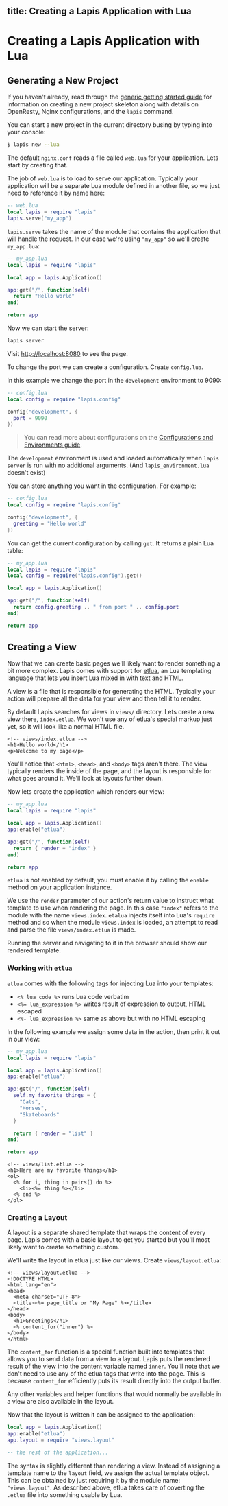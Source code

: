 title: Creating a Lapis Application with Lua
--
<div class="override_lang" data-lang="lua"></div>

# Creating a Lapis Application with Lua

## Generating a New Project

If you haven't already, read through the [generic getting started guide][2] for
information on creating a new project skeleton along with details on OpenResty,
Nginx configurations, and the `lapis` command.

You can start a new project in the current directory busing by typing into your
console:

```bash
$ lapis new --lua
```

The default `nginx.conf` reads a file called `web.lua` for your application.
Lets start by creating that.

The job of `web.lua` is to load to serve our application. Typically your
application will be a separate Lua module defined in another file, so we just
need to reference it by name here:


```lua
-- web.lua
local lapis = require "lapis"
lapis.serve("my_app")
```

`lapis.serve` takes the name of the module that contains the application
that will handle the request. In our case we're using `"my_app"` so we'll
create `my_app.lua`:

```lua
-- my_app.lua
local lapis = require "lapis"

local app = lapis.Application()

app:get("/", function(self)
  return "Hello world"
end)

return app
```

Now we can start the server:

```bash
lapis server
```


Visit <http://localhost:8080> to see the page.

To change the port we can create a configuration. Create `config.lua`.

In this example we change the port in the `development` environment to 9090:

```lua
-- config.lua
local config = require "lapis.config"

config("development", {
  port = 9090
})
```

> You can read more about configurations on the [Configurations and
> Environments guide][3].

The `development` environment is used and loaded automatically when `lapis
server` is run with no additional arguments. (And `lapis_environment.lua`
doesn't exist)


You can store anything you want in the configuration. For example:

```lua
-- config.lua
local config = require "lapis.config"

config("development", {
  greeting = "Hello world"
})
```

You can get the current configuration by calling `get`. It returns a plain Lua
table:

```lua
-- my_app.lua
local lapis = require "lapis"
local config = require("lapis.config").get()

local app = lapis.Application()

app:get("/", function(self)
  return config.greeting .. " from port " .. config.port
end)

return app
```

## Creating a View

Now that we can create basic pages we'll likely want to render something a bit
more complex. Lapis comes with support for [etlua][1], an Lua templating
language that lets you insert Lua mixed in with text and HTML.

A view is a file that is responsible for generating the HTML. Typically your
action will prepare all the data for your view and then tell it to render.

By default Lapis searches for views in `views/` directory. Lets create a new
view there, `index.etlua`. We won't use any of etlua's special markup just yet,
so it will look like a normal HTML file.

```erb
<!-- views/index.etlua -->
<h1>Hello world</h1>
<p>Welcome to my page</p>
```

You'll notice that `<html>`, `<head>`, and `<body>` tags aren't there. The view
typically renders the inside of the page, and the layout is responsible for
what goes around it. We'll look at layouts further down.

Now lets create the application which renders our view:

```lua
-- my_app.lua
local lapis = require "lapis"

local app = lapis.Application()
app:enable("etlua")

app:get("/", function(self)
  return { render = "index" }
end)

return app
```

`etlua` is not enabled by default, you must enable it by calling the `enable`
method on your application instance.

We use the `render` parameter of our action's return value to instruct what
template to use when rendering the page. In this case `"index"` refers to the
module with the name `views.index`. `etalua` injects itself into Lua's
`require` method and so when the module `views.index` is loaded, an attempt to
read and parse the file `views/index.etlua` is made.

Running the server and navigating to it in the browser should show our rendered
template.

### Working with `etlua`

`etlua` comes with the following tags for injecting Lua into your templates:

* `<% lua_code %>` runs Lua code verbatim
* `<%= lua_expression %>` writes result of expression to output, HTML escaped
* `<%- lua_expression %>` same as above but with no HTML escaping


In the following example we assign some data in the action, then print it out
in our view:

```lua
-- my_app.lua
local lapis = require "lapis"

local app = lapis.Application()
app:enable("etlua")

app:get("/", function(self)
  self.my_favorite_things = {
    "Cats",
    "Horses",
    "Skateboards"
  }

  return { render = "list" }
end)

return app
```

```erb
<!-- views/list.etlua -->
<h1>Here are my favorite things</h1>
<ol>
  <% for i, thing in pairs() do %>
    <li><%= thing %></li>
  <% end %>
</ol>
```

### Creating a Layout

A layout is a separate shared template that wraps the content of every page.
Lapis comes with a basic layout to get you started but you'll most likely want
to create something custom.

We'll write the layout in etlua just like our views. Create `views/layout.etlua`:

```erb
<!-- views/layout.etlua -->
<!DOCTYPE HTML>
<html lang="en">
<head>
  <meta charset="UTF-8">
  <title><%= page_title or "My Page" %></title>
</head>
<body>
  <h1>Greetings</h1>
  <% content_for("inner") %>
</body>
</html>
```

The `content_for` function is a special function built into templates that
allows you to send data from a view to a layout. Lapis puts the rendered result
of the view into the content variable named `inner`. You'll note that we don't
need to use any of the etlua tags that write into the page. This is because
`content_for` efficiently puts its result directly into the output buffer.

Any other variables and helper functions that would normally be available in a
view are also available in the layout.

Now that the layout is written it can be assigned to the application:

```lua
local app = lapis.Application()
app:enable("etlua")
app.layout = require "views.layout"

-- the rest of the application...
```

The syntax is slightly different than rendering a view. Instead of assigning a
template name to the `layout` field, we assign the actual template object. This
can be obtained by just requiring it by the module name: `"views.layout"`. As
described above, etlua takes care of coverting the `.etlua` file into something
usable by Lua.


[1]: https://github.com/leafo/etlua
[2]: getting_started.html
[3]: configuration.html


